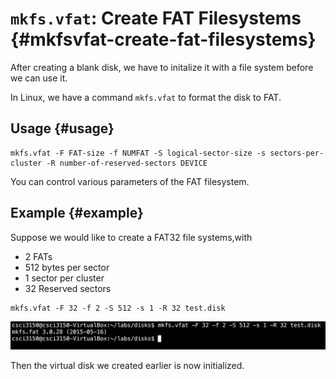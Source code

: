 # `mkfs.vfat`: Create FAT Filesystems {#mkfsvfat-create-fat-filesystems}

After creating a blank disk, we have to initalize it with a file system before we can use it.

In Linux, we have a command `mkfs.vfat` to format the disk to FAT.

## Usage {#usage}

```
mkfs.vfat -F FAT-size -f NUMFAT -S logical-sector-size -s sectors-per-cluster -R number-of-reserved-sectors DEVICE

```

You can control various parameters of the FAT filesystem.

## Example {#example}

Suppose we would like to create a FAT32 file systems,with

* 2 FATs
* 512 bytes per sector
* 1 sector per cluster
* 32 Reserved sectors

```
mkfs.vfat -F 32 -f 2 -S 512 -s 1 -R 32 test.disk

```

![](assets/mkfs.png)

Then the virtual disk we created earlier is now initialized.

